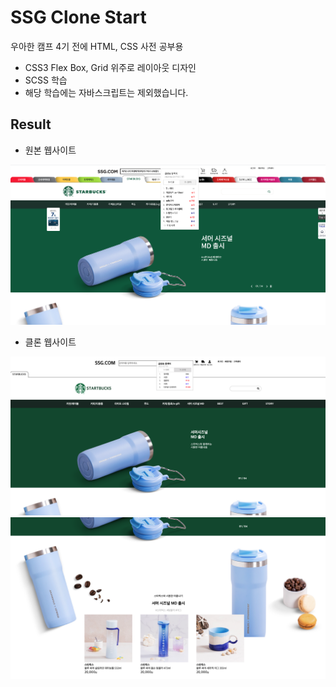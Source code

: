 # SSG Clone Start

우아한 캠프 4기 전에 HTML, CSS 사전 공부용

- CSS3 Flex Box, Grid 위주로 레이아웃 디자인
- SCSS 학습
- 해당 학습에는 자바스크립트는 제외했습니다.

## Result

- 원본 웹사이트

![result](./doc/origin.png)

- 클론 웹사이트

![clone1](./doc/clone1.png)
![clone2](./doc/clone2.png)
